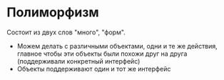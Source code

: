 # Полиморфизм
Состоит из двух слов "много", "форм".

- Можем делать с различными объектами, одни и те же действия, главное чтобы эти объекты были похожи друг на друга (поддерживали конкретный интерфейс)
- Объекты поддерживают один и тот же интерфейс
